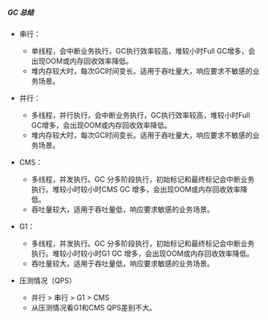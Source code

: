 ##### GC 总结

* 串行：
    - 单线程，会中断业务执行，GC执行效率较高，堆较小时Full GC增多，会出现OOM或内存回收效率降低。
    - 堆内存较大时，每次GC时间变长。适用于吞吐量大，响应要求不敏感的业务场景。
* 并行：
    - 多线程，并行执行，会中断业务执行，GC执行效率较高，堆较小时Full GC增多，会出现OOM或内存回收效率降低。
    - 堆内存较大时，每次GC时间变长。适用于吞吐量大，响应要求不敏感的业务场景。
* CMS：
    - 多线程，并发执行。GC 分多阶段执行，初始标记和最终标记会中断业务执行。堆较小时较小时CMS GC 增多，会出现OOM或内存回收效率降低。
    - 吞吐量较大，适用于吞吐量低，响应要求敏感的业务场景。
* G1：
    - 多线程，并发执行。GC 分多阶段执行，初始标记和最终标记会中断业务执行。堆较小时较小时G1 GC 增多，会出现OOM或内存回收效率降低。     
    - 吞吐量较大，适用于吞吐量低，响应要求敏感的业务场景。
    
* 压测情况（QPS）

    - 并行 > 串行 > G1 > CMS
    - 从压测情况看G1和CMS QPS差别不大。

